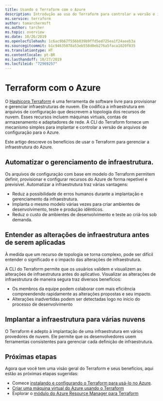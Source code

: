 ```yaml
---
title: Usando o Terraform com o Azure
description: Introdução ao uso do Terraform para controlar a versão e implantar a infraestrutura do Azure.
ms.service: terraform
author: tomarchermsft
ms.author: tarcher
ms.topic: overview
ms.date: 10/26/2019
ms.openlocfilehash: 1c6ac9b67f556b039b9ffd5ed725ea1f24aeeb3a
ms.sourcegitcommit: b1c94635078a53eb558d0eb276a5faca1020f835
ms.translationtype: HT
ms.contentlocale: pt-BR
ms.lasthandoff: 10/27/2019
ms.locfileid: "72969257"
---
```

# <a name="terraform-with-azure"></a>Terraform com o Azure

O [Hashicorp Terraform](https://www.terraform.io/) é uma ferramenta de software livre para provisionar e gerenciar infraestruturas de nuvem. Ele codifica a infraestrutura em arquivos de configuração que descrevem a topologia dos recursos de nuvem. Esses recursos incluem máquinas virtuais, contas de armazenamento e adaptadores de rede. A CLI do Terraform fornece um mecanismo simples para implantar e controlar a versão de arquivos de configuração para o Azure.

Este artigo descreve os benefícios de usar o Terraform para gerenciar a infraestrutura do Azure.

## <a name="automate-infrastructure-management"></a>Automatizar o gerenciamento de infraestrutura.

Os arquivos de configuração com base em modelo do Terraform permitem definir, provisionar e configurar recursos do Azure de forma repetível e previsível. Automatizar a infraestrutura traz várias vantagens:

- Reduz a possibilidade de erros humanos durante a implantação e gerenciamento da infraestrutura.
- Implanta o mesmo modelo várias vezes para criar ambientes de desenvolvimento, teste e produção idênticos.
- Reduz o custo de ambientes de desenvolvimento e teste ao criá-los sob demanda.

## <a name="understand-infrastructure-changes-before-being-applied"></a>Entender as alterações de infraestrutura antes de serem aplicadas

À medida que um recurso de topologia se torna complexo, pode ser difícil entender o significado e o impacto das alterações de infraestrutura.

A CLI do Terraform permite que os usuários validem e visualizem as alterações de infraestrutura antes do aplicativo. Visualizar as alterações de infraestrutura de maneira segura traz diversos benefícios:
- Os membros da equipe podem colaborar com mais eficiência compreendendo rapidamente as alterações propostas e seu impacto.
- Alterações inadvertidas podem ser detectadas logo no início do processo de desenvolvimento

## <a name="deploy-infrastructure-to-multiple-clouds"></a>Implantar a infraestrutura para várias nuvens

O Terraform é adepto à implantação de uma infraestrutura em vários provedores de nuvem. Ele permite que os desenvolvedores usem ferramentas consistentes para gerenciar cada definição de infraestrutura.

## <a name="next-steps"></a>Próximas etapas

Agora que você tem uma visão geral do Terraform e seus benefícios, aqui estão as próximas etapas sugeridas:

- Comece [instalando e configurando o Terraform para usá-lo no Azure](/azure/virtual-machines/linux/terraform-install-configure).
- [Criar uma máquina virtual do Azure usando o Terraform](/azure/virtual-machines/linux/terraform-create-complete-vm)
- Explorar o [módulo do Azure Resource Manager para Terraform](https://www.terraform.io/docs/providers/azurerm/) 